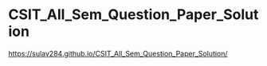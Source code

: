 # CSIT_All_Sem_Question_Paper_Solution

https://sulav284.github.io/CSIT_All_Sem_Question_Paper_Solution/
